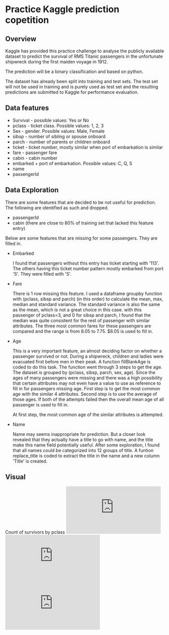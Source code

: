 # Practice Kaggle prediction copetition

## Overview

Kaggle has provided this practice challenge to analyse the publicly available dataset to predict the survival of RMS Titanic passengers in the unfortunate shipwreck during the first maiden voyage in 1912.

The prediction will be a binary classification and based on python.

The dataset has already been split into training and test sets. The test set will not be used in training and is purely used as test set and the resulting predictions are submitted to Kaggle for performance evaluation.

## Data features

+ Survival - possible values: Yes or No
+ pclass - ticket class. Possible values: 1, 2, 3
+ Sex - gender. Possible values: Male, Female
+ sibsp - number of sibling or spouse onboard
+ parch - number of parents or children onboard
+ ticket - ticket number, mostly similar when port of embarkation is similar
+ fare - passenger fare 
+ cabin - cabin number
+ embarked + port of embarkation. Possible values: C, Q, S
+ name
+ passengerId

## Data Exploration
There are some features that are decided to be not useful for prediction. The following are identified as such and dropped.
+ passengerId
+ cabin (there are close to 80% of training set that lacked this feature entry)

Below are some features that are missing for some passengers. They are filled in.
+ Embarked
  
  I found that passengers without this entry has ticket starting with '113'. The others having this ticket number pattern mostly embarked from port 'S'. They were filled with 'S'.
  
+ Fare

  There is 1 row missing this feature. I used a dataframe groupby function with (pclass, sibsp and parch) (in this order) to calculate the mean, max, median and standard variance. The standard variance is also the same as the mean, which is not a great choice in this case. with this passenger of pclass=3, and 0 for sibsp and parch, I found that the median was quite consistent for the rest of passenger with similar attributes. The three most common fares for these passengers are compared and the range is from 8.05 to 7.75. $8.05 is used to fill in.
  
 + Age
 
   This is a very important feature, an almost deciding factor on whether a passenger survived or not. During a shipwreck, children and ladies were evacuated first before men in their peak. 
   A function fillBlankAge is coded to do this task. The function went through 3 steps to get the age. The dataset is grouped by (pclass, sibsp, parch, sex, age). Since the ages of many passengers were missing and there was a high possibility that certain attributes may not even have a value to use as reference to fill in for passengers missing age.
   First step is to get the most common age with the similar 4 attributes. Second step is to use the average of those ages. If both of the attempts failed then the overall mean age of all passenger is used to fill in.
   
   
   At first step, the most common age of the similar attributes is attempted.
   
+ Name

  Name may seems inappropriate for prediction. But a closer look revealed that they actually have a title to go with name, and the title make this name field potentially useful. After some exploration, I found that all names could be categorized into 12 groups of title. A funtion replace_title is coded to extract the title in the name and a new column 'Title' is created.
  
## Visual
Count of survivors by pclass
![Count of survivors by pclass](https://github.com/cteeeri/kag_titanic/edit/master/countbypclass.img)
![Count of survivors by pclass](https://github.com/cteeeri/kag_titanic/edit/master/countbygender.img)
![Count of survivors by pclass](https://github.com/cteeeri/kag_titanic/edit/master/countbyage.img)
  
  
